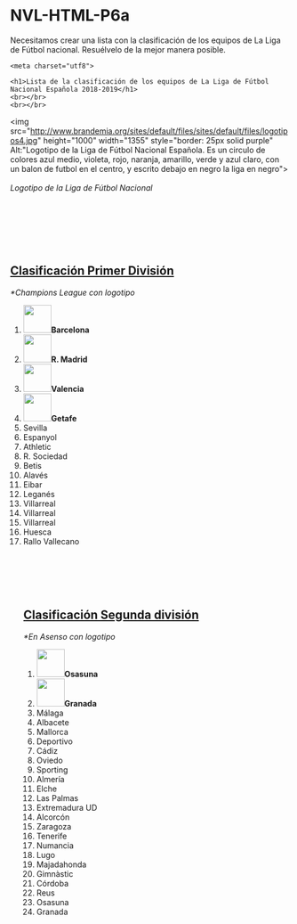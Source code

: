 # NVL-HTML-P6a
Necesitamos crear una lista con la clasificación de los equipos de La Liga de Fútbol nacional. Resuélvelo de la mejor manera posible.





<!DOCTYPE html> 
<html lang="es"> 

<head>

    <meta charset="utf8">

    <h1>Lista de la clasificación de los equipos de La Liga de Fútbol Nacional Española 2018-2019</h1>
    <br></br>
    <br></br>

<img src="http://www.brandemia.org/sites/default/files/sites/default/files/logotipos4.jpg" height="1000" width="1355" style="border: 25px solid purple" Alt:"Logotipo de la Liga de Fútbol Nacional Española. Es un circulo de colores azul medio, violeta, rojo, naranja, amarillo, verde y azul claro, con un balon de futbol en el centro, y escrito debajo en negro la liga en negro">
<br><br><i>Logotipo de la Liga de Fútbol Nacional</i></br><br>

</head>
<br></br>
<br></br>


<body>


<h2><u>Clasificación Primer División</u></h2>


<p><i>*Champions League con logotipo</i></p>

<ol>
<li><img src="http://img.irtve.es/css/resources/deportes/equipos/3barcelona.png" height="50
" width="50" Alt:"Escudo de la Liga de Fútbol de Barcelona"><b>Barcelona</b></li>

<li><img src="http://img.irtve.es/css/resources/deportes/equipos/2atltico-de-madrid.png" height="50
" width="50" Alt:"Escudo de la Liga de Fútbol del Real Madrid"><b>R. Madrid</b></li>

<li><img src="http://img.irtve.es/css/resources/deportes/equipos/13real-madrid.png" height="50
" width="50" Alt:"Escudo de la Liga de Fútbol de Valencia"><b>Valencia</b></li>

<li><img src="http://img.irtve.es/css/resources/deportes/equipos/20valencia.png" height="50
" width="50" Alt:"Escudo de la Liga de Fútbol de Getafe"><b>Getafe</b></li>

<li>Sevilla</li>
<li>Espanyol</li>
<li>Athletic
<li>R. Sociedad</li>
<li>Betis</li>
<li>Alavés</li>
<li>Eibar</li>
<li>Leganés</li>
<li>Villarreal</li>
<li>Villarreal</li>
<li>Villarreal</li>
<li>Huesca</li>
<li>Rallo Vallecano</li>
</lo>

 <br></br>
 <br></br>
<h2><u>Clasificación Segunda división</u></h2>


<p><i>*En Asenso con logotipo</i></p>

<ol>
<li><img src="https://e00-marca.uecdn.es/assets/sports/logos/football/png/144x144/450.png" height="50
" width="50" Alt:"Escudo de la Liga de Fútbol de Osasuna"><b>Osasuna</b></li>

<li><img src="https://e00-marca.uecdn.es/assets/sports/logos/football/png/144x144/5683.png" height="50
" width="50" Alt:"Escudo de la Liga de Fútbol Granada"><b>Granada</b></li>

<li>Málaga</li>
<li>Albacete</li>
<li>Mallorca</li>
<li>Deportivo</li>
<li>Cádiz</li>
<li>Oviedo</li>
<li>Sporting</li>
<li>Almería</li>
<li>Elche</li>
<li>Las Palmas</li>
<li>Extremadura UD</li>
<li>Alcorcón</li>
<li>Zaragoza</li>
<li>Tenerife</li>
<li>Numancia</li>
<li>Lugo</li>
<li>Majadahonda</li>
<li>Gimnàstic</li>
<li>Córdoba</li>
<li>Reus</li>
<li>Osasuna</li>
<li>Granada</li>
</lo>

</body>

</html>
